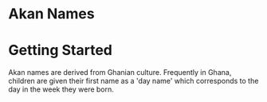 # Akan Names
# Getting Started
Akan names are derived from Ghanian culture. Frequently in Ghana, children are given their first name as a 'day name' which corresponds to the day in the week they were born.
